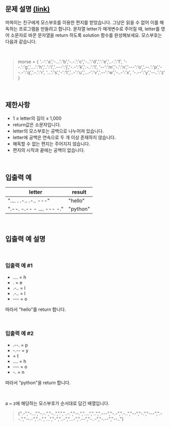 ## 문제 설명 [(link)](https://school.programmers.co.kr/learn/courses/30/lessons/120838?language=javascript)

머쓱이는 친구에게 모스부호를 이용한 편지를 받았습니다. 그냥은 읽을 수 없어 이를 해독하는 프로그램을 만들려고 합니다. 문자열 letter가 매개변수로 주어질 때, letter를 영어 소문자로 바꾼 문자열을 return 하도록 solution 함수를 완성해보세요.
모스부호는 다음과 같습니다.

<br>

> morse = {
> '.-':'a','-...':'b','-.-.':'c','-..':'d','.':'e','..-.':'f',
> '--.':'g','....':'h','..':'i','.---':'j','-.-':'k','.-..':'l',
> '--':'m','-.':'n','---':'o','.--.':'p','--.-':'q','.-.':'r',
> '...':'s','-':'t','..-':'u','...-':'v','.--':'w','-..-':'x',
> '-.--':'y','--..':'z'
> }

<br>

## 제한사항

- 1 ≤ letter의 길이 ≤ 1,000
- return값은 소문자입니다.
- letter의 모스부호는 공백으로 나누어져 있습니다.
- letter에 공백은 연속으로 두 개 이상 존재하지 않습니다.
- 해독할 수 없는 편지는 주어지지 않습니다.
- 편지의 시작과 끝에는 공백이 없습니다.

<br>

## 입출력 예

| letter                    | result   |
| ------------------------- | -------- |
| ".... . .-.. .-.. ---"    | "hello"  |
| ".--. -.-- - .... --- -." | "python" |

<br>

## 입출력 예 설명

<br>

### 입출력 예 #1

- .... = h
- . = e
- .-.. = l
- .-.. = l
- --- = o

따라서 "hello"를 return 합니다.

<br>

### 입출력 예 #2

- .--. = p
- -.-- = y
- = t
- .... = h
- --- = o
- -. = n

따라서 "python"을 return 합니다.

<br>

a ~ z에 해당하는 모스부호가 순서대로 담긴 배열입니다.

> {".-","-...","-.-.","-..",".","..-.","--.","....","..",".---","-.-",".-..","--","-.","---",".--.","--.-",".-.","...","-","..-","...-",".--","-..-","-.--","--.."}
